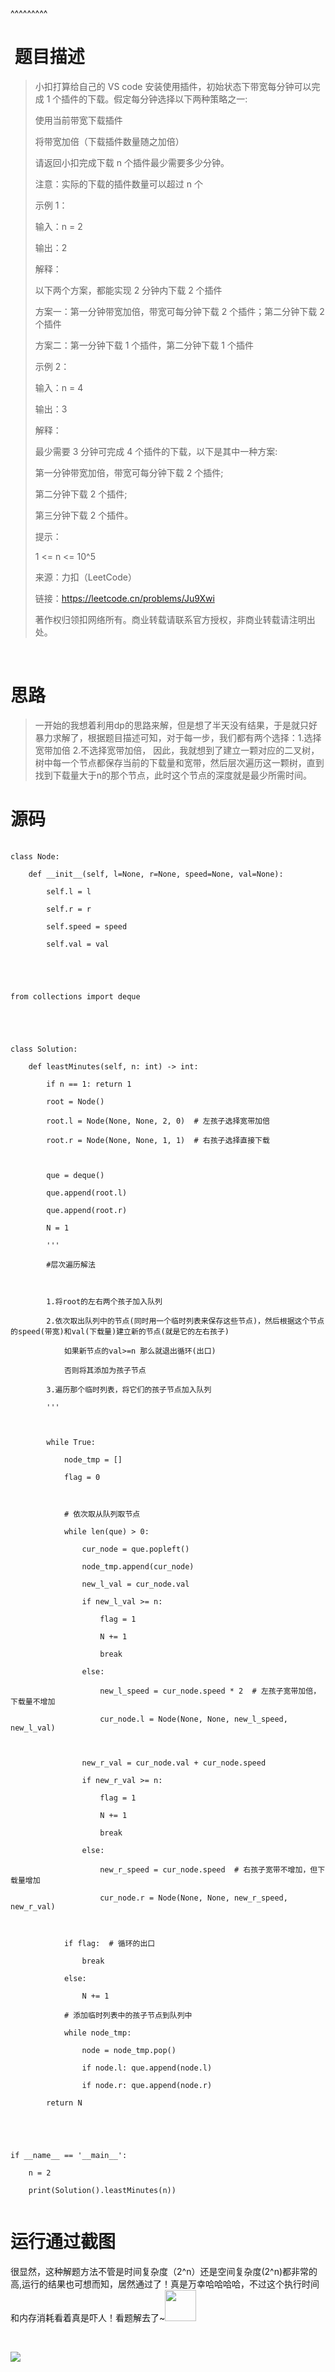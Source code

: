 
<BlogInfo title="leetcode之下载插件(这个运行结果有点瘆人~)" author="白日梦想猿" pv=0 read_times=0 pre_cost_time=99 category="leetcode100题" tag_list="['leetcode', '二叉树']" create_time="2022.06.18 21:08:28.767293" update_time="2022.06.18 21:08:28" />

^^^^^^^^^
<h1>&nbsp;题目描述</h1>

<blockquote>
<p>小扣打算给自己的 VS code 安装使用插件，初始状态下带宽每分钟可以完成 1 个插件的下载。假定每分钟选择以下两种策略之一:</p>

<p>使用当前带宽下载插件<br />
将带宽加倍（下载插件数量随之加倍）<br />
请返回小扣完成下载 n 个插件最少需要多少分钟。</p>

<p>注意：实际的下载的插件数量可以超过 n 个</p>

<p>示例 1：</p>

<p>输入：n = 2</p>

<p>输出：2</p>

<p>解释：<br />
以下两个方案，都能实现 2 分钟内下载 2 个插件</p>

<p>方案一：第一分钟带宽加倍，带宽可每分钟下载 2 个插件；第二分钟下载 2 个插件<br />
方案二：第一分钟下载 1 个插件，第二分钟下载 1 个插件<br />
示例 2：</p>

<p>输入：n = 4</p>

<p>输出：3</p>

<p>解释：<br />
最少需要 3 分钟可完成 4 个插件的下载，以下是其中一种方案:<br />
第一分钟带宽加倍，带宽可每分钟下载 2 个插件;<br />
第二分钟下载 2 个插件;<br />
第三分钟下载 2 个插件。</p>

<p>提示：</p>

<p>1 &lt;= n &lt;= 10^5</p>

<p>来源：力扣（LeetCode）<br />
链接：https://leetcode.cn/problems/Ju9Xwi<br />
著作权归领扣网络所有。商业转载请联系官方授权，非商业转载请注明出处。</p>
</blockquote>

<p>&nbsp;</p>

<h1>思路</h1>

<blockquote>
<p>一开始的我想着利用dp的思路来解，但是想了半天没有结果，于是就只好暴力求解了，根据题目描述可知，对于每一步，我们都有两个选择：1.选择宽带加倍 2.不选择宽带加倍， 因此，我就想到了建立一颗对应的二叉树，树中每一个节点都保存当前的下载量和宽带，然后层次遍历这一颗树，直到找到下载量大于n的那个节点，此时这个节点的深度就是最少所需时间。</p>
</blockquote>

<h1>源码</h1>

<pre data-widget="codeSnippet">
<code class="hljs language-python">class Node:
    def __init__(self, l=None, r=None, speed=None, val=None):
        self.l = l
        self.r = r
        self.speed = speed
        self.val = val


from collections import deque


class Solution:
    def leastMinutes(self, n: int) -&gt; int:
        if n == 1: return 1
        root = Node()
        root.l = Node(None, None, 2, 0)  # 左孩子选择宽带加倍
        root.r = Node(None, None, 1, 1)  # 右孩子选择直接下载

        que = deque()
        que.append(root.l)
        que.append(root.r)
        N = 1
        &#39;&#39;&#39;
        #层次遍历解法
        
        1.将root的左右两个孩子加入队列
        2.依次取出队列中的节点(同时用一个临时列表来保存这些节点)，然后根据这个节点的speed(带宽)和val(下载量)建立新的节点(就是它的左右孩子)
            如果新节点的val&gt;=n 那么就退出循环(出口)
            否则将其添加为孩子节点
        3.遍历那个临时列表，将它们的孩子节点加入队列
        &#39;&#39;&#39;

        while True:
            node_tmp = []
            flag = 0

            # 依次取从队列取节点
            while len(que) &gt; 0:
                cur_node = que.popleft()
                node_tmp.append(cur_node)
                new_l_val = cur_node.val
                if new_l_val &gt;= n:
                    flag = 1
                    N += 1
                    break
                else:
                    new_l_speed = cur_node.speed * 2  # 左孩子宽带加倍，下载量不增加
                    cur_node.l = Node(None, None, new_l_speed, new_l_val)

                new_r_val = cur_node.val + cur_node.speed
                if new_r_val &gt;= n:
                    flag = 1
                    N += 1
                    break
                else:
                    new_r_speed = cur_node.speed  # 右孩子宽带不增加，但下载量增加
                    cur_node.r = Node(None, None, new_r_speed, new_r_val)

            if flag:  # 循环的出口
                break
            else:
                N += 1
            # 添加临时列表中的孩子节点到队列中
            while node_tmp:
                node = node_tmp.pop()
                if node.l: que.append(node.l)
                if node.r: que.append(node.r)
        return N


if __name__ == &#39;__main__&#39;:
    n = 2
    print(Solution().leastMinutes(n))
</code></pre>

<h1>运行通过截图</h1>

<p>很显然，这种解题方法不管是时间复杂度（2^n）还是空间复杂度(2^n)都非常的高,运行的结果也可想而知，居然通过了！真是万幸哈哈哈哈，不过这个执行时间和内存消耗看着真是吓人！看题解去了~<img alt="" data-widget="image" isbindedload="true" src="https://img-blog.csdnimg.cn/0348334dab0745c9b16e60d669ae57df.gif" style="height:50px; width:50px" /></p>

<p>&nbsp;</p>

<p><img src="../media/image/2022/06/18/image-20220618210752-1.png" /></p>

<p>&nbsp;</p>

<p>&nbsp;</p>

<p>&nbsp;</p>

<p>&nbsp;</p>

<p>&nbsp;</p>

<p>&nbsp;</p>

<p>&nbsp;</p>

<p>&nbsp;</p>

